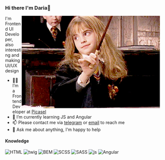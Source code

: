 ### Hi there I'm Daria👋

<img align="right" alt="GIF" src="https://raw.githubusercontent.com/dariathehuman/dariathehuman/master/Hermione.gif" width="450" />

I'm Frontend UI Developer, also interesting and making UI/UX design

- 👩‍💻 I’m a Frontend Developer at [Picasel](https://picasel.agency/)
- 🌱 I’m currently learning JS and Angular
- 📫 Please contact me via [telegram](https://t.me/daria_nab) or [email](mailto:dariawebpro@gmail.com) to reach me
- 💬 Ask me about anything, I'm happy to help

#### Knowledge

![HTML](https://img.shields.io/badge/-HTML-brightgreen) ![twig](https://img.shields.io/badge/-twig-green) ![BEM](https://img.shields.io/badge/-BEM-blue) ![SCSS](https://img.shields.io/badge/-SCSS-red) ![SASS](https://img.shields.io/badge/-sass-critical) ![js](https://img.shields.io/badge/-JS-yellow) ![Angular](https://img.shields.io/badge/-Angular-red)
